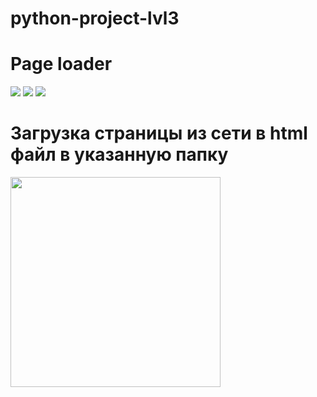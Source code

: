 # python-project-lvl3
# Page loader
<a href="https://travis-ci.com/github/YuliaZZZ/python-project-lvl3"><img src="https://travis-ci.com/YuliaZZZ/python-project-lvl3.svg?branch=master"></a>
<a href="https://codeclimate.com/github/YuliaZZZ/python-project-lvl3"><img src="https://api.codeclimate.com/v1/badges/a449cd5b99a4ab240475/maintainability"></a>
<a href="https://codeclimate.com/github/YuliaZZZ/python-project-lvl3/test_coverage"><img src="https://api.codeclimate.com/v1/badges/a449cd5b99a4ab240475/test_coverage" /></a>
# Загрузка страницы из сети в html файл в указанную папку
<a href="https://asciinema.org/a/313962"><img src="https://asciinema.org/a/lZmJKg3TT3BWqohxSOYhMjJvH.png" width="336"/></a>
